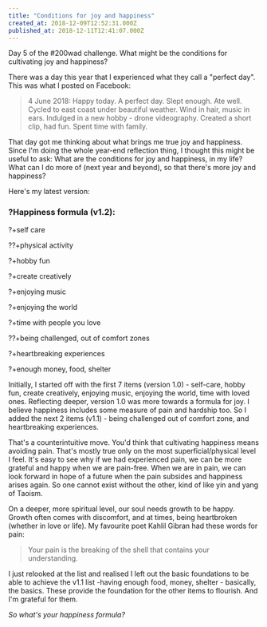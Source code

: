 ```yaml
---
title: "Conditions for joy and happiness"
created_at: 2018-12-09T12:52:31.000Z
published_at: 2018-12-11T12:41:07.000Z
---
```

Day 5 of the #200wad challenge. What might be the conditions for cultivating joy and happiness?  

  

There was a day this year that I experienced what they call a "perfect day". This was what I posted on Facebook:

  

> 4 June 2018: Happy today. A perfect day. Slept enough. Ate well. Cycled to east coast under beautiful weather. Wind in hair, music in ears. Indulged in a new hobby - drone videography. Created a short clip, had fun. Spent time with family.

  

That day got me thinking about what brings me true joy and happiness. Since I'm doing the whole year-end reflection thing, I thought this might be useful to ask: What are the conditions for joy and happiness, in my life? What can I do more of (next year and beyond), so that there's more joy and happiness? 

  

Here's my latest version:

  

### ?Happiness formula (v1.2):

?+self care  

??+physical activity

?+hobby fun

?+create creatively

?+enjoying music

?+enjoying the world

?+time with people you love

??+being challenged, out of comfort zones

?+heartbreaking experiences

?+enough money, food, shelter   

  

Initially, I started off with the first 7 items (version 1.0) - self-care, hobby fun, create creatively, enjoying music, enjoying the world, time with loved ones. Reflecting deeper, version 1.0 was more towards a formula for joy. I believe happiness includes some measure of pain and hardship too. So I added the next 2 items (v1.1) - being challenged out of comfort zone, and heartbreaking experiences.

  

That's a counterintuitive move. You'd think that cultivating happiness means avoiding pain. That's mostly true only on the most superficial/physical level I feel. It's easy to see why if we had experienced pain, we can be more grateful and happy when we are pain-free. When we are in pain, we can look forward in hope of a future when the pain subsides and happiness arises again. So one cannot exist without the other, kind of like yin and yang of Taoism. 

  

On a deeper, more spiritual level, our soul needs growth to be happy. Growth often comes with discomfort, and at times, being heartbroken (whether in love or life). My favourite poet Kahlil Gibran had these words for pain:

  

> Your pain is the breaking of the shell that contains your understanding.

  

I just relooked at the list and realised I left out the basic foundations to be able to achieve the v1.1 list -having enough food, money, shelter - basically, the basics. These provide the foundation for the other items to flourish. And I'm grateful for them.  

  

_So what's your happiness formula?_
